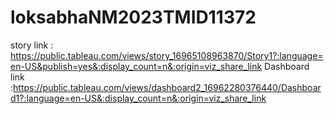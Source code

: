 # loksabhaNM2023TMID11372
story link : https://public.tableau.com/views/story_16965108963870/Story1?:language=en-US&publish=yes&:display_count=n&:origin=viz_share_link
Dashboard link :https://public.tableau.com/views/dashboard2_16962280376440/Dashboard1?:language=en-US&:display_count=n&:origin=viz_share_link
